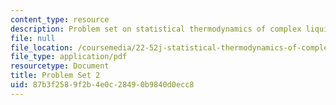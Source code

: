 ```yaml
---
content_type: resource
description: Problem set on statistical thermodynamics of complex liquids.
file: null
file_location: /coursemedia/22-52j-statistical-thermodynamics-of-complex-liquids-spring-2004/87b3f2589f2b4e0c28490b9840d0ecc8_52_hwiichen04.pdf
file_type: application/pdf
resourcetype: Document
title: Problem Set 2
uid: 87b3f258-9f2b-4e0c-2849-0b9840d0ecc8
---
```

